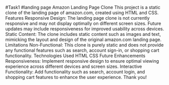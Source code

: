 #Task1
#landing page
Amazon Landing Page Clone
This project is a static clone of the landing page of amazon.com, created using HTML and CSS. 
Features
Responsive Design: The landing page clone is not currently responsive and may not display optimally on different screen sizes. Future updates may include responsiveness for improved usability across devices.
Static Content: The clone includes static content such as images and text, mimicking the layout and design of the original amazon.com landing page.
Limitations
Non-Functional: This clone is purely static and does not provide any functional features such as search, account sign-in, or shopping cart functionality.
Technologies Used
HTML
CSS
Future Enhancements
Responsiveness: Implement responsive design to ensure optimal viewing experience across different devices and screen sizes.
Interactive Functionality: Add functionality such as search, account login, and shopping cart features to enhance the user experience.
Thank you!
